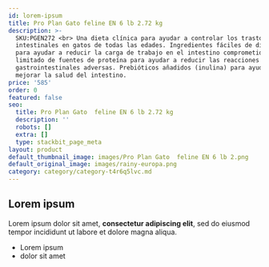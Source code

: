 ```yaml
---
id: lorem-ipsum
title: Pro Plan Gato feline EN 6 lb 2.72 kg
description: >-
  SKU:PGEN272 <br> Una dieta clínica para ayudar a controlar los trastornos
  intestinales en gatos de todas las edades. Ingredientes fáciles de digerir
  para ayudar a reducir la carga de trabajo en el intestino comprometido. Número
  limitado de fuentes de proteína para ayudar a reducir las reacciones
  gastrointestinales adversas. Prebióticos añadidos (inulina) para ayudar a
  mejorar la salud del intestino.
price: '585'
order: 0
featured: false
seo:
  title: Pro Plan Gato  feline EN 6 lb 2.72 kg
  description: ''
  robots: []
  extra: []
  type: stackbit_page_meta
layout: product
default_thumbnail_image: images/Pro Plan Gato  feline EN 6 lb 2.png
default_original_image: images/rainy-europa.png
category: category/category-t4r6q5lvc.md
---
```

## Lorem ipsum

Lorem ipsum dolor sit amet, **consectetur adipiscing elit**, sed do eiusmod tempor incididunt ut labore et dolore magna aliqua.

- Lorem ipsum
- dolor sit amet